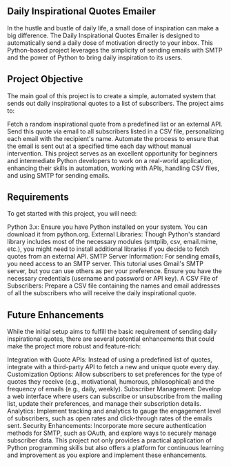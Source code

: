 ## Daily Inspirational Quotes Emailer
In the hustle and bustle of daily life, a small dose of inspiration can make a big difference. The Daily Inspirational Quotes Emailer is designed to automatically send a daily dose of motivation directly to your inbox. This Python-based project leverages the simplicity of sending emails with SMTP and the power of Python to bring daily inspiration to its users.

## Project Objective
The main goal of this project is to create a simple, automated system that sends out daily inspirational quotes to a list of subscribers. The project aims to:

Fetch a random inspirational quote from a predefined list or an external API.
Send this quote via email to all subscribers listed in a CSV file, personalizing each email with the recipient's name.
Automate the process to ensure that the email is sent out at a specified time each day without manual intervention.
This project serves as an excellent opportunity for beginners and intermediate Python developers to work on a real-world application, enhancing their skills in automation, working with APIs, handling CSV files, and using SMTP for sending emails.

## Requirements
To get started with this project, you will need:

Python 3.x: Ensure you have Python installed on your system. You can download it from python.org.
External Libraries: Though Python's standard library includes most of the necessary modules (smtplib, csv, email.mime, etc.), you might need to install additional libraries if you decide to fetch quotes from an external API.
SMTP Server Information: For sending emails, you need access to an SMTP server. This tutorial uses Gmail's SMTP server, but you can use others as per your preference. Ensure you have the necessary credentials (username and password or API key).
A CSV File of Subscribers: Prepare a CSV file containing the names and email addresses of all the subscribers who will receive the daily inspirational quote.
## Future Enhancements
While the initial setup aims to fulfill the basic requirement of sending daily inspirational quotes, there are several potential enhancements that could make the project more robust and feature-rich:

Integration with Quote APIs: Instead of using a predefined list of quotes, integrate with a third-party API to fetch a new and unique quote every day.
Customization Options: Allow subscribers to set preferences for the type of quotes they receive (e.g., motivational, humorous, philosophical) and the frequency of emails (e.g., daily, weekly).
Subscriber Management: Develop a web interface where users can subscribe or unsubscribe from the mailing list, update their preferences, and manage their subscription details.
Analytics: Implement tracking and analytics to gauge the engagement level of subscribers, such as open rates and click-through rates of the emails sent.
Security Enhancements: Incorporate more secure authentication methods for SMTP, such as OAuth, and explore ways to securely manage subscriber data.
This project not only provides a practical application of Python programming skills but also offers a platform for continuous learning and improvement as you explore and implement these enhancements.
